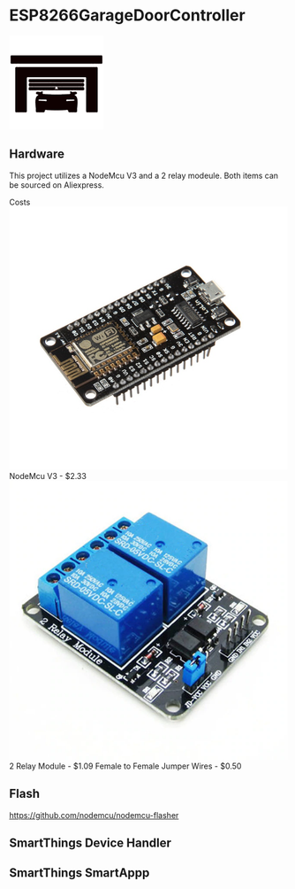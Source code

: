 # ESP8266GarageDoorController

![Garge Door](images/garage.png)


## Hardware

This project utilizes a NodeMcu V3 and a 2 relay modeule.  Both items can be sourced on Aliexpress.  

Costs
![NodeMcu](images/nodemcu.jpg)
NodeMcu V3 - $2.33
![2 Relay Board](images/relayboard.jpg)
2 Relay Module - $1.09
Female to Female Jumper Wires - $0.50



## Flash

https://github.com/nodemcu/nodemcu-flasher

## SmartThings Device Handler



## SmartThings SmartAppp


